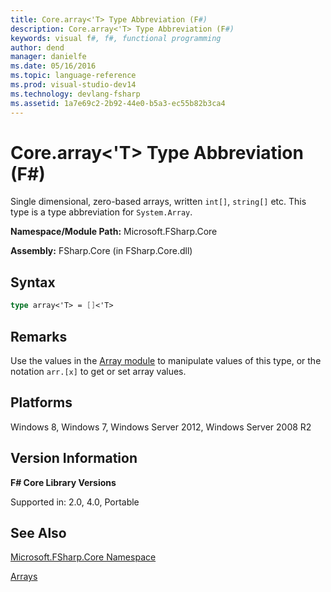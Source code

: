 ```yaml
---
title: Core.array<'T> Type Abbreviation (F#)
description: Core.array<'T> Type Abbreviation (F#)
keywords: visual f#, f#, functional programming
author: dend
manager: danielfe
ms.date: 05/16/2016
ms.topic: language-reference
ms.prod: visual-studio-dev14
ms.technology: devlang-fsharp
ms.assetid: 1a7e69c2-2b92-44e0-b5a3-ec55b82b3ca4 
---
```


# Core.array<'T> Type Abbreviation (F#)

Single dimensional, zero-based arrays, written `int[]`, `string[]` etc. This type is a type abbreviation for `System.Array`.

**Namespace/Module Path:** Microsoft.FSharp.Core

**Assembly:** FSharp.Core (in FSharp.Core.dll)

## Syntax

```fsharp
type array<'T> = []<'T>
```

## Remarks
Use the values in the [Array module](https://msdn.microsoft.com/library/0cda8040-9396-40dd-8dcd-cf48542165a1) to manipulate values of this type, or the notation `arr.[x]` to get or set array values.

## Platforms
Windows 8, Windows 7, Windows Server 2012, Windows Server 2008 R2

## Version Information
**F# Core Library Versions**

Supported in: 2.0, 4.0, Portable

## See Also
[Microsoft.FSharp.Core Namespace](Microsoft.FSharp.Core-Namespace-%5BFSharp%5D.md)

[Arrays](../../language-reference/arrays.md)